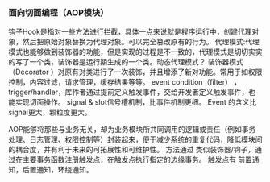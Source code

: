 ### 面向切面编程（AOP模块）

钩子Hook是指对一些方法进行拦截，具体一点来说就是程序运行中，创建代理对象，然后把原始对象替换为代理对象。可以完全篡改原有的行为。
代理模式:代理模式也能够做到装饰器的功能，但是实现的过程是不一致的，代理模式是切切实实的写了一个类，装饰器是运行期生成的一个类。动态代理模式？
装饰器模式（Decorator ）对原有对类进行了一次装饰，并且增添了新对功能。常用于如权限控制，内容过滤，请求管理，缓存结果等等。
event condition（filter） ， trigger/handler，库作者通过提前定义触发事件，交给开发者定义触发事件，也能实现切面操作。
signal & slot信号槽机制，比事件机制更细。
Event 的含义比signal更大，颗粒度更大。



AOP能够将那些与业务无关，却为业务模块所共同调用的逻辑或责任（例如事务处理、日志管理、权限控制等）封装起来，便于减少系统的重复代码，降低模块间的耦合度，并有利于未来的可拓展性和可维护性。
方法通过 类似装饰器/钩子，通过在主要事务函数注册触发点，在触发点执行指定的边缘事务。
触发点有 前置通知，后置通知，环绕通知。
